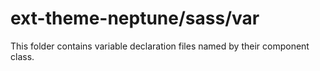 # ext-theme-neptune/sass/var

This folder contains variable declaration files named by their component class.

